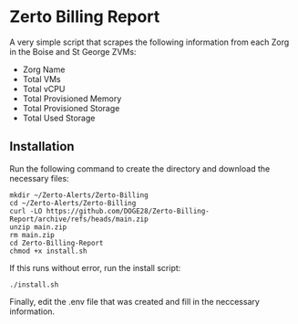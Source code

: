 # Zerto Billing Report
A very simple script that scrapes the following information from each Zorg in the Boise and St George ZVMs:

* Zorg Name
* Total VMs
* Total vCPU
* Total Provisioned Memory
* Total Provisioned Storage
* Total Used Storage



## Installation

Run the following command to create the directory and download the necessary files:

```
mkdir ~/Zerto-Alerts/Zerto-Billing
cd ~/Zerto-Alerts/Zerto-Billing
curl -LO https://github.com/DOGE28/Zerto-Billing-Report/archive/refs/heads/main.zip
unzip main.zip
rm main.zip
cd Zerto-Billing-Report
chmod +x install.sh
```

If this runs without error, run the install script:

```
./install.sh
```

Finally, edit the .env file that was created and fill in the neccessary information.

